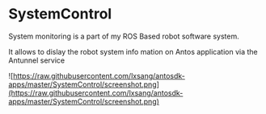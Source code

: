 # SystemControl

System monitoring is a part of my ROS Based robot software system.

It allows to dislay the robot system info mation on Antos application
via the Antunnel service

![https://raw.githubusercontent.com/lxsang/antosdk-apps/master/SystemControl/screenshot.png](https://raw.githubusercontent.com/lxsang/antosdk-apps/master/SystemControl/screenshot.png)

